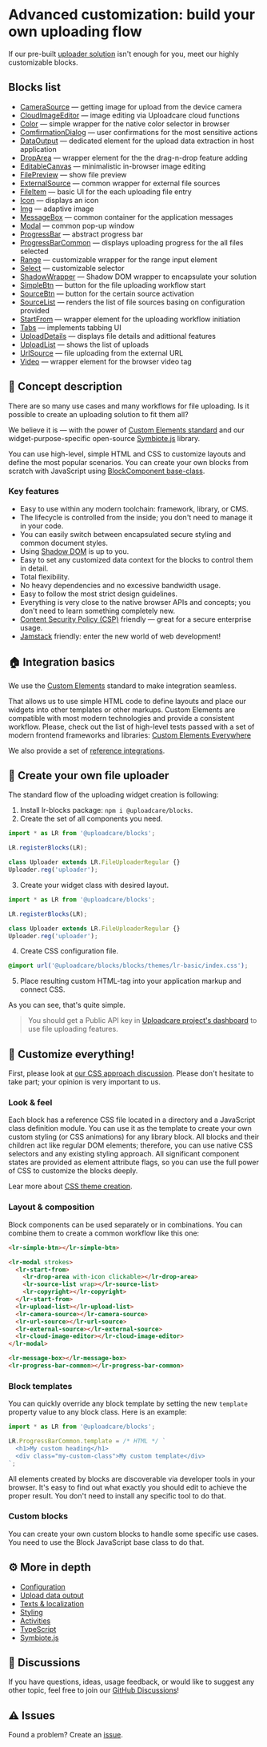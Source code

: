 # Advanced customization: build your own uploading flow

If our pre-built [uploader solution](/solutions/file-uploader/) isn't enough for you, meet our highly customizable blocks.

## Blocks list

- [CameraSource](/blocks/CameraSource/) — getting image for upload from the device camera
- [CloudImageEditor](/blocks/CloudImageEditor/) — image editing via Uploadcare cloud functions
- [Color](/blocks/Color/) — simple wrapper for the native color selector in browser
- [ComfirmationDialog](/blocks/ConfirmationDialog/) — user confirmations for the most sensitive actions
- [DataOutput](/blocks/DataOutput/) — dedicated element for the upload data extraction in host application
- [DropArea](/blocks/DropArea/) — wrapper element for the the drag-n-drop feature adding
- [EditableCanvas](/blocks/EditableCanvas/) — minimalistic in-browser image editing
- [FilePreview](/blocks/FilePreview/) — show file preview
- [ExternalSource](/blocks/ExternalSource/) — common wrapper for external file sources
- [FileItem](/blocks/FileItem/) — basic UI for the each uploading file entry
- [Icon](/blocks/Icon/) — displays an icon
- [Img](/blocks/Img/) — adaptive image
- [MessageBox](/blocks/MessageBox/) — common container for the application messages
- [Modal](/blocks/Modal/) — common pop-up window
- [ProgressBar](/blocks/ProgressBar/) — abstract progress bar
- [ProgressBarCommon](/blocks/ProgressBarCommon/) — displays uploading progress for the all files selected
- [Range](/blocks/Range/) — customizable wrapper for the range input element
- [Select](/blocks/Select/) — customizable selector
- [ShadowWrapper](/blocks/ShadowWrapper/) — Shadow DOM wrapper to encapsulate your solution
- [SimpleBtn](/blocks/SimpleBtn/) — button for the file uploading workflow start
- [SourceBtn](/blocks/SourceBtn/) — button for the certain source activation
- [SourceList](/blocks/SourceList/) — renders the list of file sources basing on configuration provided
- [StartFrom](/blocks/StartFrom/) — wrapper element for the uploading workflow initiation
- [Tabs](/blocks/Tabs/) — implements tabbing UI
- [UploadDetails](/blocks/UploadDetails/) — displays file details and adittional features
- [UploadList](/blocks/UploadList/) — shows the list of uploads
- [UrlSource](/blocks/UrlSource/) — file uploading from the external URL
- [Video](/blocks/Video/) — wrapper element for the browser video tag

## 🍰 Concept description

There are so many use cases and many workflows for file uploading.
Is it possible to create an uploading solution to fit them all?

We believe it is — with the power of [Custom Elements standard](https://developer.mozilla.org/en-US/docs/Web/Web_solutions/Using_custom_elements) and our widget-purpose-specific open-source [Symbiote.js](https://github.com/symbiotejs/symbiote.js) library.

You can use high-level, simple HTML and CSS to customize layouts and define the most popular scenarios.
You can create your own blocks from scratch with JavaScript using [BlockComponent base-class](https://github.com/uploadcare/blocks/blob/main/docs/block-component/index.htm).

### Key features

- Easy to use within any modern toolchain: framework, library, or CMS.
- The lifecycle is controlled from the inside; you don't need to manage it in your code.
- You can easily switch between encapsulated secure styling and common document styles.
- Using [Shadow DOM](https://developer.mozilla.org/en-US/docs/Web/Web_solutions/Using_shadow_DOM) is up to you.
- Easy to set any customized data context for the blocks to control them in detail.
- Total flexibility.
- No heavy dependencies and no excessive bandwidth usage.
- Easy to follow the most strict design guidelines.
- Everything is very close to the native browser APIs and concepts; you don't need to learn something completely new.
- [Content Security Policy (CSP)](https://developer.mozilla.org/en-US/docs/Web/HTTP/CSP) friendly — great for a secure enterprise usage.
- [Jamstack](https://jamstack.org/) friendly: enter the new world of web development!

<re-htm src="../assets/htm/blocks-demo.htm"></re-htm>

## 🏠 Integration basics

We use the [Custom Elements](https://developer.mozilla.org/en-US/docs/Web/Web_solutions/Using_custom_elements) standard to make integration seamless.

That allows us to use simple HTML code to define layouts and place our widgets into other templates or other markups. Custom Elements are compatible with most modern technologies and provide a consistent workflow. Please, check out the list of high-level tests passed with a set of modern frontend frameworks and libraries: [Custom Elements Everywhere](https://custom-elements-everywhere.com/)

We also provide a set of [reference integrations](https://github.com/uploadcare/blocks-examples).

## 🚀 Create your own file uploader

The standard flow of the uploading widget creation is following:

1. Install lr-blocks package: `npm i @uploadcare/blocks`.
2. Create the set of all components you need.

```js
import * as LR from '@uploadcare/blocks';

LR.registerBlocks(LR);

class Uploader extends LR.FileUploaderRegular {}
Uploader.reg('uploader');
```

3. Create your widget class with desired layout.

```js
import * as LR from '@uploadcare/blocks';

LR.registerBlocks(LR);

class Uploader extends LR.FileUploaderRegular {}
Uploader.reg('uploader');
```

4. Create CSS configuration file.

```css
@import url('@uploadcare/blocks/blocks/themes/lr-basic/index.css');
```

5. Place resulting custom HTML-tag into your application markup and connect CSS.

As you can see, that's quite simple.

> You should get a Public API key in [Uploadcare project's dashboard](https://app.uploadcare.com/projects/-/api-keys/) to use file uploading features.

## 🎨 Customize everything!

First, please look at [our CSS approach discussion](https://github.com/uploadcare/blocks/discussions/18). Please don't hesitate to take part; your opinion is very important to us.

### Look & feel

Each block has a reference CSS file located in a directory and a JavaScript class definition module. You can use it as the template to create your own custom styling (or CSS animations) for any library block. All blocks and their children act like regular DOM elements; therefore, you can use native CSS selectors and any existing styling approach. All significant component states are provided as element attribute flags, so you can use the full power of CSS to customize the blocks deeply.

Lear more about [CSS theme creation](/blocks/themes/lr-basic/).

### Layout & composition

Block components can be used separately or in combinations. You can combine them to create a common workflow like this one:

```html
<lr-simple-btn></lr-simple-btn>

<lr-modal strokes>
  <lr-start-from>
    <lr-drop-area with-icon clickable></lr-drop-area>
    <lr-source-list wrap></lr-source-list>
    <lr-copyright></lr-copyright>
  </lr-start-from>
  <lr-upload-list></lr-upload-list>
  <lr-camera-source></lr-camera-source>
  <lr-url-source></lr-url-source>
  <lr-external-source></lr-external-source>
  <lr-cloud-image-editor></lr-cloud-image-editor>
</lr-modal>

<lr-message-box></lr-message-box>
<lr-progress-bar-common></lr-progress-bar-common>
```

### Block templates

You can quickly override any block template by setting the new `template` property value to any block class. Here is an example:

```js
import * as LR from '@uploadcare/blocks';

LR.ProgressBarCommon.template = /* HTML */ `
  <h1>My custom heading</h1>
  <div class="my-custom-class">My custom template</div>
`;
```

All elements created by blocks are discoverable via developer tools in your browser. It's easy to find out what exactly you should edit to achieve the proper result. You don't need to install any specific tool to do that.

### Custom blocks

You can create your own custom blocks to handle some specific use cases. You need to use the Block JavaScript base class to do that.

## ⚙️ More in depth

- [Configuration](/get-started/configuration/)
- [Upload data output](/docs/output/)
- [Texts & localization](/get-started/localization/)
- [Styling](/blocks/themes/lr-basic/)
- [Activities](/docs/activities/)
- [TypeScript](/docs/typescript/)
- [Symbiote.js](https://github.com/symbiotejs/symbiote.js)

## 💬 Discussions

If you have questions, ideas, usage feedback, or would like to suggest any other topic, feel free to join our [GitHub Discussions](https://github.com/uploadcare/blocks/discussions/categories/blocks)!

## ⚠️ Issues

Found a problem? Create an [issue](https://github.com/uploadcare/blocks/issues).
